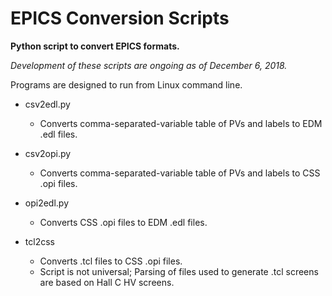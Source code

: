 # EPICS Conversion Scripts
**Python script to convert EPICS formats.**

*Development of these scripts are ongoing as of December 6, 2018.*

Programs are designed to run from Linux command line. 





- csv2edl.py
  - Converts comma-separated-variable table of PVs and labels to EDM .edl files.

- csv2opi.py
  - Converts comma-separated-variable table of PVs and labels to CSS .opi files.

- opi2edl.py
  - Converts CSS .opi files to EDM .edl files.

- tcl2css
  - Converts .tcl files to CSS .opi files.
  - Script is not universal; Parsing of files used to generate .tcl screens are based on Hall C HV screens.

